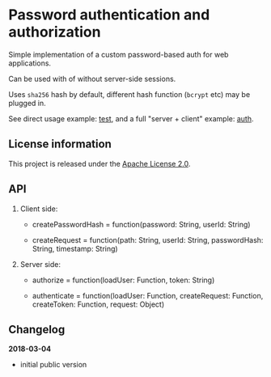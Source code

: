 Password authentication and authorization
=========================================

Simple implementation of a custom password-based auth for web applications.

Can be used with of without server-side sessions.

Uses `sha256` hash by default, different hash function (`bcrypt` etc) may be plugged in.

See direct usage example: [test](https://github.com/wilton-iot/pwdauth/blob/master/test.js), and
a full "server + client" example: [auth](https://github.com/wilton-iot/examples/tree/wilton/auth).

License information
-------------------

This project is released under the [Apache License 2.0](http://www.apache.org/licenses/LICENSE-2.0).

API
---
1. Client side:
   - createPasswordHash = function(password: String, userId: String)

   - createRequest = function(path: String, userId: String, passwordHash: String, timestamp: String)

2. Server side:
   - authorize = function(loadUser: Function, token: String)

   - authenticate = function(loadUser: Function, createRequest: Function, createToken: Function, request: Object) 

Changelog
---------

**2018-03-04**

 * initial public version
